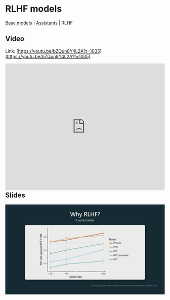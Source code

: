 # RLHF models

[Base models](base_models.md) | [Assistants](assistants.md) | RLHF

## Video

Link: [https://youtu.be/bZQun8Y4L2A?t=1035](https://youtu.be/bZQun8Y4L2A?t=1035)

<div style="float:left; width: 100%;">
<iframe width="100%" height="400" src="https://www.youtube.com/embed/bZQun8Y4L2A?start=1035" title="YouTube video player" frameborder="0" allow="accelerometer; autoplay; clipboard-write; encrypted-media; gyroscope; picture-in-picture; web-share" allowfullscreen></iframe>
</div>

## Slides

<div style="float:left; width: 100%; margin-bottom: 10px;">
<img src="images/slide23.png" alt="">
</div>
